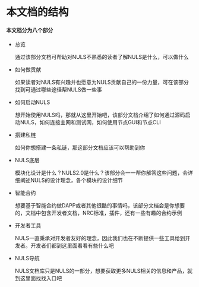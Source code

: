 # 本文档的结构

#### 本文档分为八个部分
- 总览

    通过该部分文档可帮助对NULS不熟悉的读者了解NULS是什么，可以做什么
- 如何做贡献

    如果读者对NULS有兴趣并也愿意为NULS贡献自己的一份力量，可在该部分找到可通过哪些途径帮NULS做一些事
- 如何启动NULS

    想开始使用NULS吗，那就从这里开始吧，该部分文档介绍了如何通过源码启动NULS，如何连接主网和测试网，如何使用节点GUI和节点CLI
- 搭建私链

    如何你想搭建一条私链，那这部分文档应该可以帮助到你
- NULS底层

    模块化设计是什么？NULS2.0是什么？该部分会一一帮你解答这些问题，会详细阐述NULS的设计理念，各个模块的设计细节
- 智能合约

    想要基于智能合约做DAPP或者其他很酷的事情吗，该部分文档会是你想要的，文档中包含开发者文档，NRC标准，插件，还有一些有趣的合约示例
- 开发者工具

    NULS一直秉承对开发者友好的理念，因此我们也在不断提供一些工具给到开发者。开发者们都到这里面看看有些什么吧
- NULS导航

    NULS文档库只是NULS的一部分，想要获取更多NULS相关的信息和产品，就到这里面找找入口吧
